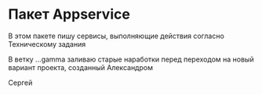 # Пакет Appservice

В этом пакете пишу сервисы, выполняющие действия согласно Техническому задания

В ветку ...gamma заливаю старые наработки перед переходом на новый вариант проекта, созданный Александром

Сергей